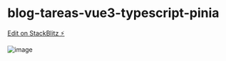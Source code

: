 # blog-tareas-vue3-typescript-pinia

[Edit on StackBlitz ⚡️](https://stackblitz.com/edit/boilerplate-vue3-typescript-pinia-fwwzqr)

![image](https://user-images.githubusercontent.com/92341844/211127602-8e99929d-c483-45d7-ad05-db731ab1220e.png)
